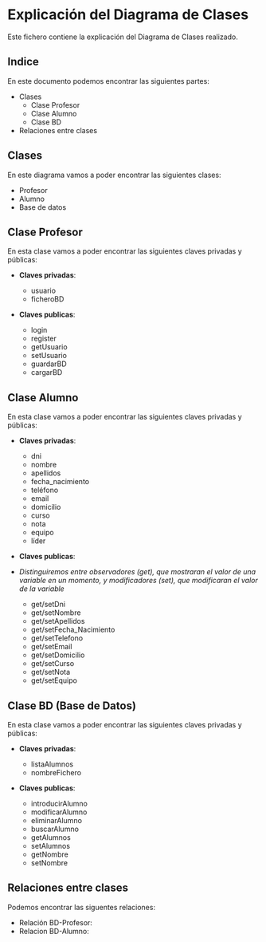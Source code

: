 # Explicación del Diagrama de Clases

Este fichero contiene la explicación del Diagrama de Clases realizado.

## Indice

En este documento podemos encontrar las siguientes partes:

 * Clases
   * Clase Profesor
   * Clase Alumno
   * Clase BD
 * Relaciones entre clases


## Clases

En este diagrama vamos a poder encontrar las siguientes clases:

 * Profesor
 * Alumno
 * Base de datos


## Clase Profesor

En esta clase vamos a poder encontrar las siguientes claves privadas y públicas:

 * **Claves privadas**:

   * usuario
   * ficheroBD

 * **Claves publicas**:

   * login
   * register
   * getUsuario
   * setUsuario
   * guardarBD
   * cargarBD

## Clase Alumno

En esta clase vamos a poder encontrar las siguientes claves privadas y públicas:

 * **Claves privadas**:

   * dni
   * nombre
   * apellidos
   * fecha_nacimiento
   * teléfono
   * email
   * domicilio
   * curso
   * nota
   * equipo
   * líder

 * **Claves publicas**:

 * *Distinguiremos entre observadores (get), que mostraran el valor de una variable en un momento, y modificadores (set), que modificaran el valor de la variable*

   * get/setDni
   * get/setNombre
   * get/setApellidos
   * get/setFecha_Nacimiento
   * get/setTelefono
   * get/setEmail
   * get/setDomicilio
   * get/setCurso
   * get/setNota
   * get/setEquipo

## Clase BD (Base de Datos)

En esta clase vamos a poder encontrar las siguientes claves privadas y públicas:

 * **Claves privadas**:

   * listaAlumnos
   * nombreFichero

 * **Claves publicas**:

   * introducirAlumno
   * modificarAlumno
   * eliminarAlumno
   * buscarAlumno
   * getAlumnos
   * setAlumnos
   * getNombre
   * setNombre

## Relaciones entre clases

Podemos encontrar las siguentes relaciones:

 * Relación BD-Profesor: 
 * Relacion BD-Alumno:


